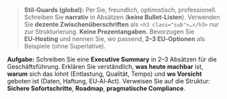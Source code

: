 > **Stil-Guards (global):** Per Sie, freundlich, optimistisch, professionell. Schreiben Sie **narrativ** in Absätzen (**keine Bullet-Listen**).
> Verwenden Sie **dezente Zwischenüberschriften** als `<h3 class="sub">…</h3>` nur zur Strukturierung. **Keine Prozentangaben.**
> Bevorzugen Sie **EU‑Hosting** und nennen Sie, wo passend, **2–3 EU‑Optionen** als Beispiele (ohne Superlative).

**Aufgabe:** Schreiben Sie eine **Executive Summary** in 2–3 Absätzen für die Geschäftsführung.
Erklären Sie verständlich, **was heute machbar** ist, **warum** sich das lohnt (Entlastung, Qualität, Tempo) und **wo Vorsicht** geboten ist
(Daten, Haftung, EU‑AI‑Act). Verweisen Sie auf die Struktur: **Sichere Sofortschritte**, **Roadmap**, **pragmatische Compliance**.
